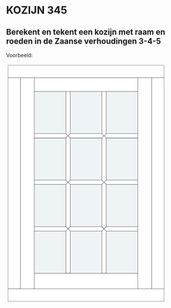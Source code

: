 # KOZIJN 345 
## Berekent en tekent een kozijn met raam en roeden in de Zaanse verhoudingen 3-4-5

Voorbeeld:

![Image](doc/kozijn.png?raw=true)